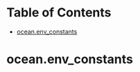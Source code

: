 # Table of Contents

* [ocean.env\_constants](#ocean.env_constants)

<a name="ocean.env_constants"></a>
# ocean.env\_constants

